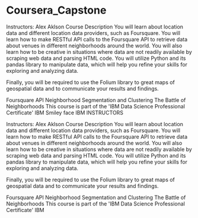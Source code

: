 # Coursera_Capstone


Instructors: Alex Aklson
Course Description
You will learn about location data and different location data providers, such as Foursquare. You will learn how to make RESTful API calls to the Foursquare API to retrieve data about venues in different neighborhoods around the world. You will also learn how to be creative in situations where data are not readily available by scraping web data and parsing HTML code. You will utilize Python and its pandas library to manipulate data, which will help you refine your skills for exploring and analyzing data.

Finally, you will be required to use the Folium library to great maps of geospatial data and to communicate your results and findings.

Foursquare API
Neighborhood Segmentation and Clustering
The Battle of Neighborhoods
This course is part of the 'IBM Data Science Professional Certificate' IBM
Smiley face
IBM INSTRUCTORS

Instructors: Alex Aklson
Course Description
You will learn about location data and different location data providers, such as Foursquare. You will learn how to make RESTful API calls to the Foursquare API to retrieve data about venues in different neighborhoods around the world. You will also learn how to be creative in situations where data are not readily available by scraping web data and parsing HTML code. You will utilize Python and its pandas library to manipulate data, which will help you refine your skills for exploring and analyzing data.

Finally, you will be required to use the Folium library to great maps of geospatial data and to communicate your results and findings.

Foursquare API
Neighborhood Segmentation and Clustering
The Battle of Neighborhoods
This course is part of the 'IBM Data Science Professional Certificate' IBM
